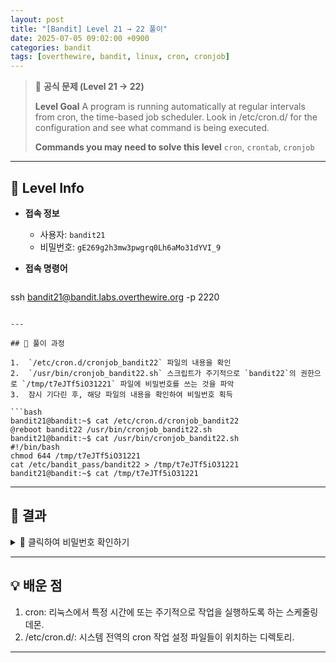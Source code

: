 ```yaml
---
layout: post
title: "[Bandit] Level 21 → 22 풀이"
date: 2025-07-05 09:02:00 +0900
categories: bandit
tags: [overthewire, bandit, linux, cron, cronjob]
---
```


> 📝 **공식 문제 (Level 21 → 22)**
>
> **Level Goal**
> A program is running automatically at regular intervals from cron, the time-based job scheduler. Look in /etc/cron.d/ for the configuration and see what command is being executed.
>
> **Commands you may need to solve this level**
> `cron`, `crontab`, `cronjob`

---

## 🔐 Level Info

- **접속 정보**
  - 사용자: `bandit21`
  - 비밀번호: `gE269g2h3mw3pwgrq0Lh6aMo31dYVI_9`
  
- **접속 명령어**

  ```bash
ssh bandit21@bandit.labs.overthewire.org -p 2220
  ```

---

## 🧪 풀이 과정

1.  `/etc/cron.d/cronjob_bandit22` 파일의 내용을 확인
2.  `/usr/bin/cronjob_bandit22.sh` 스크립트가 주기적으로 `bandit22`의 권한으로 `/tmp/t7eJTf5iO31221` 파일에 비밀번호를 쓰는 것을 파악
3.  잠시 기다린 후, 해당 파일의 내용을 확인하여 비밀번호 획득

```bash
bandit21@bandit:~$ cat /etc/cron.d/cronjob_bandit22
@reboot bandit22 /usr/bin/cronjob_bandit22.sh
bandit21@bandit:~$ cat /usr/bin/cronjob_bandit22.sh
#!/bin/bash
chmod 644 /tmp/t7eJTf5iO31221
cat /etc/bandit_pass/bandit22 > /tmp/t7eJTf5iO31221
bandit21@bandit:~$ cat /tmp/t7eJTf5iO31221
```

---

## 🎯 결과

<details markdown="1">
<summary>👀 클릭하여 비밀번호 확인하기</summary>

```bash
WdDozAdTMiXQGAcoE3TrA5n2i7I4p45v
```

</details>

---

## 💡 배운 점

1. cron: 리눅스에서 특정 시간에 또는 주기적으로 작업을 실행하도록 하는 스케줄링 데몬.
2. /etc/cron.d/: 시스템 전역의 cron 작업 설정 파일들이 위치하는 디렉토리.

---
